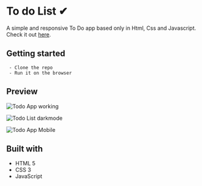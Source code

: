 # To do List ✔

A simple and  responsive To Do app based only in Html, Css and Javascript. 
Check it out [here](https://leonardotadeufss.github.io/todolist/).

## Getting started

     - Clone the repo
     - Run it on the browser


## Preview

![Todo App working](https://media.giphy.com/media/aMXgqzGKshM58MJJkn/source.gif)

![Todo List darkmode](https://media.giphy.com/media/pp4xoD0hSX1MhKYX7m/source.gif)

![Todo App Mobile](https://media.giphy.com/media/hu56DrYZ0updXzCNhC/source.gif)

## Built with

 - HTML 5
 - CSS 3
 - JavaScript
